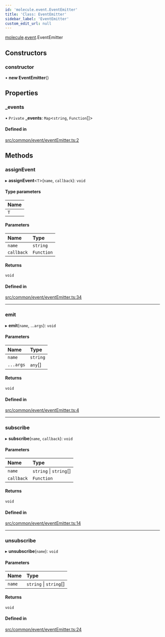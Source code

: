 ```yaml
---
id: 'molecule.event.EventEmitter'
title: 'Class: EventEmitter'
sidebar_label: 'EventEmitter'
custom_edit_url: null
---
```


[molecule](../namespaces/molecule).[event](../namespaces/molecule.event).EventEmitter

## Constructors

### constructor

• **new EventEmitter**()

## Properties

### \_events

• `Private` **\_events**: `Map`<`string`, `Function`[]\>

#### Defined in

[src/common/event/eventEmitter.ts:2](https://github.com/DTStack/molecule/blob/1b0aa04/src/common/event/eventEmitter.ts#L2)

## Methods

### assignEvent

▸ **assignEvent**<`T`\>(`name`, `callback`): `void`

#### Type parameters

| Name |
| :--- |
| `T`  |

#### Parameters

| Name       | Type       |
| :--------- | :--------- |
| `name`     | `string`   |
| `callback` | `Function` |

#### Returns

`void`

#### Defined in

[src/common/event/eventEmitter.ts:34](https://github.com/DTStack/molecule/blob/1b0aa04/src/common/event/eventEmitter.ts#L34)

---

### emit

▸ **emit**(`name`, ...`args`): `void`

#### Parameters

| Name      | Type     |
| :-------- | :------- |
| `name`    | `string` |
| `...args` | `any`[]  |

#### Returns

`void`

#### Defined in

[src/common/event/eventEmitter.ts:4](https://github.com/DTStack/molecule/blob/1b0aa04/src/common/event/eventEmitter.ts#L4)

---

### subscribe

▸ **subscribe**(`name`, `callback`): `void`

#### Parameters

| Name       | Type                   |
| :--------- | :--------------------- |
| `name`     | `string` \| `string`[] |
| `callback` | `Function`             |

#### Returns

`void`

#### Defined in

[src/common/event/eventEmitter.ts:14](https://github.com/DTStack/molecule/blob/1b0aa04/src/common/event/eventEmitter.ts#L14)

---

### unsubscribe

▸ **unsubscribe**(`name`): `void`

#### Parameters

| Name   | Type                   |
| :----- | :--------------------- |
| `name` | `string` \| `string`[] |

#### Returns

`void`

#### Defined in

[src/common/event/eventEmitter.ts:24](https://github.com/DTStack/molecule/blob/1b0aa04/src/common/event/eventEmitter.ts#L24)
